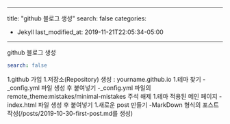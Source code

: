 ---
title:  "github 블로그 생성"
search: false
categories: 
  - Jekyll
last_modified_at: 2019-11-21T22:05:34-05:00
------

github 블로그 생성

```yaml
search: false
```

1.github 가입
1.저장소(Repository) 생성 : yourname.github.io
1.테마 찾기
-_config.yml 파일 생성 후 붙여넣기
-_config.yml 파일의 remote_theme:mistakes/minimal-mistakes 주석 해제
1.테마 적용된 메인 페이지
-index.html 파일 생성 후 붙여넣기
1.새로운 post 만들기
-MarkDown 형식의 포스트 작성(/posts/2019-10-30-first-post.md를 생성)
